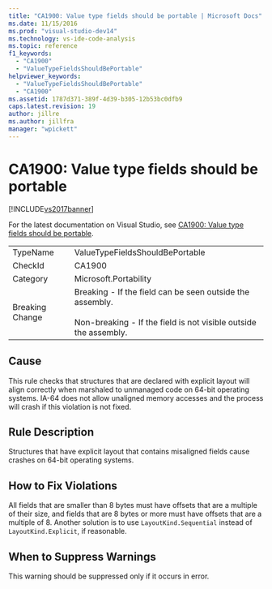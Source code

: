 ```yaml
---
title: "CA1900: Value type fields should be portable | Microsoft Docs"
ms.date: 11/15/2016
ms.prod: "visual-studio-dev14"
ms.technology: vs-ide-code-analysis
ms.topic: reference
f1_keywords:
  - "CA1900"
  - "ValueTypeFieldsShouldBePortable"
helpviewer_keywords:
  - "ValueTypeFieldsShouldBePortable"
  - "CA1900"
ms.assetid: 1787d371-389f-4d39-b305-12b53bc0dfb9
caps.latest.revision: 19
author: jillre
ms.author: jillfra
manager: "wpickett"
---
```

# CA1900: Value type fields should be portable
[!INCLUDE[vs2017banner](../includes/vs2017banner.md)]

For the latest documentation on Visual Studio, see [CA1900: Value type fields should be portable](/visualstudio/code-quality/ca1900-value-type-fields-should-be-portable).

|||
|-|-|
|TypeName|ValueTypeFieldsShouldBePortable|
|CheckId|CA1900|
|Category|Microsoft.Portability|
|Breaking Change|Breaking - If the field can be seen outside the assembly.<br /><br /> Non-breaking - If the field is not visible outside the assembly.|

## Cause
 This rule checks that structures that are declared with explicit layout will align correctly when marshaled to unmanaged code on 64-bit operating systems. IA-64 does not allow unaligned memory accesses and the process will crash if this violation is not fixed.

## Rule Description
 Structures that have explicit layout that contains misaligned fields cause crashes on 64-bit operating systems.

## How to Fix Violations
 All fields that are smaller than 8 bytes must have offsets that are a multiple of their size, and fields that are 8 bytes or more must have offsets that are a multiple of 8. Another solution is to use `LayoutKind.Sequential` instead of `LayoutKind.Explicit`, if reasonable.

## When to Suppress Warnings
 This warning should be suppressed only if it occurs in error.
